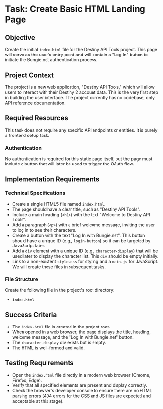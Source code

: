 # Task: Create Basic HTML Landing Page

## Objective
Create the initial `index.html` file for the Destiny API Tools project. This page will serve as the user's entry point and will contain a "Log In" button to initiate the Bungie.net authentication process.

## Project Context
The project is a new web application, "Destiny API Tools," which will allow users to interact with their Destiny 2 account data. This is the very first step in building the user interface. The project currently has no codebase, only API reference documentation.

## Required Resources
This task does not require any specific API endpoints or entities. It is purely a frontend setup task.

### Authentication
No authentication is required for this static page itself, but the page must include a button that will later be used to trigger the OAuth flow.

## Implementation Requirements
### Technical Specifications
- Create a single HTML5 file named `index.html`.
- The page should have a clear title, such as "Destiny API Tools".
- Include a main heading (`<h1>`) with the text "Welcome to Destiny API Tools".
- Add a paragraph (`<p>`) with a brief welcome message, inviting the user to log in to see their characters.
- Create a button with the text "Log In with Bungie.net". This button should have a unique ID (e.g., `login-button`) so it can be targeted by JavaScript later.
- Add a `div` element with a unique ID (e.g., `character-display`) that will be used later to display the character list. This `div` should be empty initially.
- Link to a non-existent `style.css` for styling and a `main.js` for JavaScript. We will create these files in subsequent tasks.

### File Structure
Create the following file in the project's root directory:
- `index.html`

## Success Criteria
- The `index.html` file is created in the project root.
- When opened in a web browser, the page displays the title, heading, welcome message, and the "Log In with Bungie.net" button.
- The `character-display` div exists but is empty.
- The HTML is well-formed and valid.

## Testing Requirements
- Open the `index.html` file directly in a modern web browser (Chrome, Firefox, Edge).
- Verify that all specified elements are present and display correctly.
- Check the browser's developer console to ensure there are no HTML parsing errors (404 errors for the CSS and JS files are expected and acceptable at this stage).
